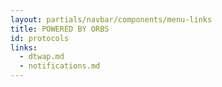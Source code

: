 ```yaml
---
layout: partials/navbar/components/menu-links
title: POWERED BY ORBS 
id: protocols
links:
  - dtwap.md
  - notifications.md
---
```

